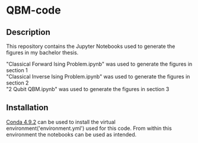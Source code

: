 
# QBM-code
## Description
This repository contains the Jupyter Notebooks used to generate the figures in my bachelor thesis.  

"Classical Forward Ising Problem.ipynb" was used to generate the figures in section 1  
"Classical Inverse Ising Problem.ipynb" was used to generate the figures in section 2  
"2 Qubit QBM.ipynb" was used to generate the figures in section 3  

## Installation
[Conda 4.9.2](https://www.anaconda.com/products/distribution) can be used to install the virtual environment('environment.yml') used for this code. From within this environment the notebooks can be used as intended.
